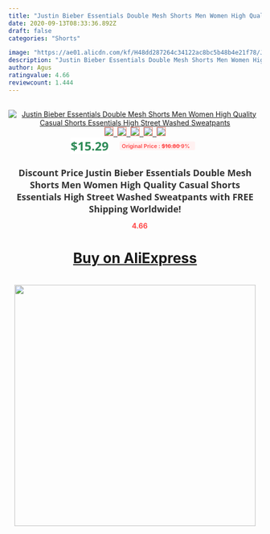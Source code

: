 ```yaml
---
title: "Justin Bieber Essentials Double Mesh Shorts Men Women High Quality Casual Shorts Essentials High Street Washed Sweatpants"
date: 2020-09-13T08:33:36.892Z
draft: false
categories: "Shorts"

image: "https://ae01.alicdn.com/kf/H48dd287264c34122ac8bc5b48b4e21f78/Justin-Bieber-Essentials-Double-Mesh-Shorts-Men-Women-High-Quality-Casual-Shorts-Essentials-High-Street-Washed.jpg"
description: "Justin Bieber Essentials Double Mesh Shorts Men Women High Quality Casual Shorts Essentials High Street Washed Sweatpants"
author: Agus
ratingvalue: 4.66
reviewcount: 1.444
---
```

<br>
<div style="text-align: center;">
<a href="https://s.click.aliexpress.com/e/_9IIPRr" target="_blank" rel="nofollow noopener noreferrer"><img alt="Justin Bieber Essentials Double Mesh Shorts Men Women High Quality Casual Shorts Essentials High Street Washed Sweatpants" class="magnifier-image" src="https://ae01.alicdn.com/kf/H48dd287264c34122ac8bc5b48b4e21f78/Justin-Bieber-Essentials-Double-Mesh-Shorts-Men-Women-High-Quality-Casual-Shorts-Essentials-High-Street-Washed.jpg_640x640.jpg">
<br>
<img style="border:1px solid salmon" src="https://ae01.alicdn.com/kf/H48dd287264c34122ac8bc5b48b4e21f78/Justin-Bieber-Essentials-Double-Mesh-Shorts-Men-Women-High-Quality-Casual-Shorts-Essentials-High-Street-Washed.jpg_120x120.jpg">&nbsp;&nbsp;<img style="border:1px solid salmon" src="https://ae01.alicdn.com/kf/H51323fcf189447d192a28afeafd2c7b2P/Justin-Bieber-Essentials-Double-Mesh-Shorts-Men-Women-High-Quality-Casual-Shorts-Essentials-High-Street-Washed.jpg_120x120.jpg">&nbsp;&nbsp;<img style="border:1px solid salmon" src="https://ae01.alicdn.com/kf/H1ef7b55deaab42419d671154314978b7V/Justin-Bieber-Essentials-Double-Mesh-Shorts-Men-Women-High-Quality-Casual-Shorts-Essentials-High-Street-Washed.jpg_120x120.jpg">&nbsp;&nbsp;<img style="border:1px solid salmon" src="https://ae01.alicdn.com/kf/H031d0f009b0e4451b293b26c02f2f23ee/Justin-Bieber-Essentials-Double-Mesh-Shorts-Men-Women-High-Quality-Casual-Shorts-Essentials-High-Street-Washed.jpg_120x120.jpg">&nbsp;&nbsp;<img style="border:1px solid salmon" src="https://ae01.alicdn.com/kf/Hcaec70e000a0475fb95df3e9e78dbfedD/Justin-Bieber-Essentials-Double-Mesh-Shorts-Men-Women-High-Quality-Casual-Shorts-Essentials-High-Street-Washed.jpg_120x120.jpg"></a></div><br0>
<div style="text-align: center;"><span style="background-color: white; border: 0px; box-sizing: border-box; color: seagreen; display: inline-block; font-family: &quot;open sans&quot; , &quot;arial&quot; , &quot;helvetica&quot; , sans-serif , &quot;heiti&quot;; font-size: 24px; font-stretch: inherit; font-weight: 700; line-height: inherit; margin: 0px 10px 0px 0px; padding: 0px; vertical-align: middle;">$15.29 </span>
<span style="background: rgb(255 , 241 , 241); border-radius: 3px; border: 0px; box-sizing: border-box; color: #ff4747; display: inline-block; font-family: inherit; font-size: 12px; font-stretch: inherit; font-style: inherit; font-variant: inherit; font-weight: 600; line-height: inherit; margin: 0px; padding: 2px 5px; transform: scale(0.9); vertical-align: middle;">Original Price : <b style="text-decoration: line-through;">$16.80 </b> 9%&nbsp;&nbsp;</span></div>
<h1 style="color: #333333; display: inline-block; font-family: &quot;open sans&quot; , &quot;arial&quot; , &quot;helvetica&quot; , sans-serif , &quot;heiti&quot;; font-size: 18px; font-stretch: inherit; font-weight: 700; text-align: center;">Discount Price Justin Bieber Essentials Double Mesh Shorts Men Women High Quality Casual Shorts Essentials High Street Washed Sweatpants with FREE Shipping Worldwide!</h1>
<div style="color: #ff4747; text-align: center;">
<img src="https://4.bp.blogspot.com/-M0ZcTcb-5uY/XleCXlxnR4I/AAAAAAAAAEc/OrjgMkXV1oMQFaCRZj5HQwOCBcu3w1FegCPcBGAYYCw/s1600/star.png" style="height: 15px;">&nbsp;<b>4.66</b></div>
<div class="button_cont" align="center"><a class="buynow_a" href="https://s.click.aliexpress.com/e/_9IIPRr" target="_blank" rel="nofollow noopener noreferrer"><H1>Buy on AliExpress</H1></a></div><br>
<div class="separator" style="clear: both; text-align: center;">
<img src="https://lh3.googleusercontent.com/-pTy5HemUv9M/XlePHvY0dAI/AAAAAAAAAE4/0nX5iRUoIWY8eMW9Dpxeirr157OZliDIgCLcBGAsYHQ/s1600/badge.gif" width="480">
</div>
